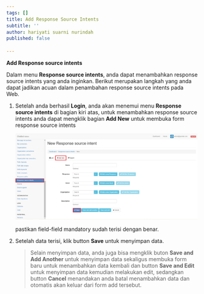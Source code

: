 ```yaml
---
tags: []
title: Add Response Source Intents
subtitle: ''
author: hariyati suarni nurindah
published: false

---
```

**Add Response source intents**

Dalam menu **Response source intents**, anda dapat menambahkan response source intents yang anda inginkan. Berikut merupakan langkah yang anda dapat jadikan acuan dalam penambahan response source intents pada Web.

1. Setelah anda berhasil **Login**, anda akan menemui menu **Response source intents** di bagian kiri atas, untuk menambahkan response source intents anda dapat mengklik bagian **Add New** untuk membuka form response source intents

   ![](/uploads/responsesourceintents5.PNG)

   pastikan field-field mandatory sudah terisi dengan benar.
2. Setelah data terisi, klik button **Save** untuk menyimpan data.

   > Selain menyimpan data, anda juga bisa mengklik buton **Save and Add Another** untuk menyimpan data sekaligus membuka form baru untuk menambahkan data kembali dan button **Save and Edit** untuk menyimpan data kemudian melakukan edit, sedangkan button **Cancel** menandakan anda batal menambahkan data dan otomatis akan keluar dari form add tersebut.
